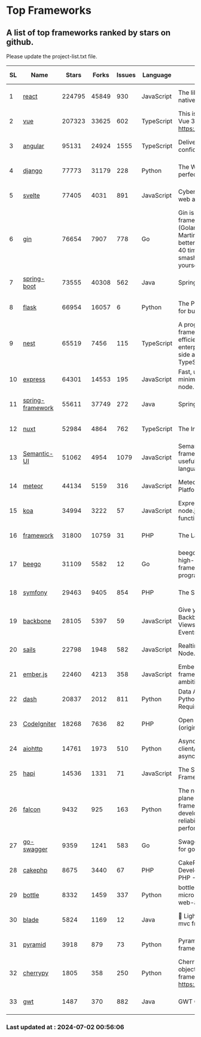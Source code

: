 # Top Frameworks
## A list of top frameworks ranked by stars on github.  
Please update the project-list.txt file.

| SL| Name  | Stars| Forks| Issues | Language | Description | Last Commit |
| --| ------| -----| ---- | ------ | -------- | ----------- | ----------- |
| 1 | [react](https://github.com/facebook/react) | 224795 | 45849 | 930 | JavaScript | The library for web and native user interfaces. | 2024-07-01 19:30:00 |
| 2 | [vue](https://github.com/vuejs/vue) | 207323 | 33625 | 602 | TypeScript | This is the repo for Vue 2. For Vue 3, go to https://github.com/vuejs/core | 2024-06-14 12:52:12 |
| 3 | [angular](https://github.com/angular/angular) | 95131 | 24924 | 1555 | TypeScript | Deliver web apps with confidence 🚀 | 2024-07-01 21:04:18 |
| 4 | [django](https://github.com/django/django) | 77773 | 31179 | 228 | Python | The Web framework for perfectionists with deadlines. | 2024-07-02 00:52:04 |
| 5 | [svelte](https://github.com/sveltejs/svelte) | 77405 | 4031 | 891 | JavaScript | Cybernetically enhanced web apps | 2024-07-01 18:52:03 |
| 6 | [gin](https://github.com/gin-gonic/gin) | 76654 | 7907 | 778 | Go | Gin is a HTTP web framework written in Go (Golang). It features a Martini-like API with much better performance -- up to 40 times faster. If you need smashing performance, get yourself some Gin. | 2024-06-22 14:19:04 |
| 7 | [spring-boot](https://github.com/spring-projects/spring-boot) | 73555 | 40308 | 562 | Java | Spring Boot | 2024-07-01 18:41:24 |
| 8 | [flask](https://github.com/pallets/flask) | 66954 | 16057 | 6 | Python | The Python micro framework for building web applications. | 2024-07-01 23:14:08 |
| 9 | [nest](https://github.com/nestjs/nest) | 65519 | 7456 | 115 | TypeScript | A progressive Node.js framework for building efficient, scalable, and enterprise-grade server-side applications with TypeScript/JavaScript 🚀 | 2024-07-01 09:28:14 |
| 10 | [express](https://github.com/expressjs/express) | 64301 | 14553 | 195 | JavaScript | Fast, unopinionated, minimalist web framework for node. | 2024-06-26 22:23:19 |
| 11 | [spring-framework](https://github.com/spring-projects/spring-framework) | 55611 | 37749 | 272 | Java | Spring Framework | 2024-07-01 16:37:46 |
| 12 | [nuxt](https://github.com/nuxt/nuxt) | 52984 | 4864 | 762 | TypeScript | The Intuitive Vue Framework. | 2024-07-01 22:15:16 |
| 13 | [Semantic-UI](https://github.com/Semantic-Org/Semantic-UI) | 51062 | 4954 | 1079 | JavaScript | Semantic is a UI component framework based around useful principles from natural language. | 2023-01-11 17:05:32 |
| 14 | [meteor](https://github.com/meteor/meteor) | 44134 | 5159 | 316 | JavaScript | Meteor, the JavaScript App Platform | 2024-06-25 11:15:08 |
| 15 | [koa](https://github.com/koajs/koa) | 34994 | 3222 | 57 | JavaScript | Expressive middleware for node.js using ES2017 async functions | 2024-06-28 15:26:17 |
| 16 | [framework](https://github.com/laravel/framework) | 31800 | 10759 | 31 | PHP | The Laravel Framework. | 2024-07-01 21:58:57 |
| 17 | [beego](https://github.com/beego/beego) | 31109 | 5582 | 12 | Go | beego is an open-source, high-performance web framework for the Go programming language. | 2024-07-01 11:38:47 |
| 18 | [symfony](https://github.com/symfony/symfony) | 29463 | 9405 | 854 | PHP | The Symfony PHP framework | 2024-07-01 16:35:49 |
| 19 | [backbone](https://github.com/jashkenas/backbone) | 28105 | 5397 | 59 | JavaScript | Give your JS App some Backbone with Models, Views, Collections, and Events | 2024-03-06 23:22:47 |
| 20 | [sails](https://github.com/balderdashy/sails) | 22798 | 1948 | 582 | JavaScript | Realtime MVC Framework for Node.js | 2024-05-17 22:00:56 |
| 21 | [ember.js](https://github.com/emberjs/ember.js) | 22460 | 4213 | 358 | JavaScript | Ember.js - A JavaScript framework for creating ambitious web applications | 2024-06-17 20:26:28 |
| 22 | [dash](https://github.com/plotly/dash) | 20837 | 2012 | 811 | Python | Data Apps & Dashboards for Python. No JavaScript Required. | 2024-06-25 16:00:32 |
| 23 | [CodeIgniter](https://github.com/bcit-ci/CodeIgniter) | 18268 | 7636 | 82 | PHP | Open Source PHP Framework (originally from EllisLab) | 2024-03-20 03:51:42 |
| 24 | [aiohttp](https://github.com/aio-libs/aiohttp) | 14761 | 1973 | 510 | Python | Asynchronous HTTP client/server framework for asyncio and Python | 2024-06-25 10:39:14 |
| 25 | [hapi](https://github.com/hapijs/hapi) | 14536 | 1331 | 71 | JavaScript | The Simple, Secure Framework Developers Trust | 2024-06-12 08:03:13 |
| 26 | [falcon](https://github.com/falconry/falcon) | 9432 | 925 | 163 | Python | The no-magic web data plane API and microservices framework for Python developers, with a focus on reliability, correctness, and performance at scale. | 2024-06-30 12:58:23 |
| 27 | [go-swagger](https://github.com/go-swagger/go-swagger) | 9359 | 1241 | 583 | Go | Swagger 2.0 implementation for go | 2024-05-13 17:21:38 |
| 28 | [cakephp](https://github.com/cakephp/cakephp) | 8675 | 3440 | 67 | PHP | CakePHP: The Rapid Development Framework for PHP - Official Repository | 2024-07-01 23:18:48 |
| 29 | [bottle](https://github.com/bottlepy/bottle) | 8332 | 1459 | 337 | Python | bottle.py is a fast and simple micro-framework for python web-applications. | 2024-01-03 22:31:48 |
| 30 | [blade](https://github.com/lets-blade/blade) | 5824 | 1169 | 12 | Java | :rocket: Lightning fast and elegant mvc framework for Java8 | 2024-06-17 01:05:35 |
| 31 | [pyramid](https://github.com/Pylons/pyramid) | 3918 | 879 | 73 | Python | Pyramid - A Python web framework | 2024-06-10 16:09:42 |
| 32 | [cherrypy](https://github.com/cherrypy/cherrypy) | 1805 | 358 | 250 | Python | CherryPy is a pythonic, object-oriented HTTP framework.      https://cherrypy.dev | 2024-06-14 15:21:15 |
| 33 | [gwt](https://github.com/gwtproject/gwt) | 1487 | 370 | 882 | Java | GWT Open Source Project | 2024-06-04 17:54:18 |

### Last updated at : 2024-07-02 00:56:06
